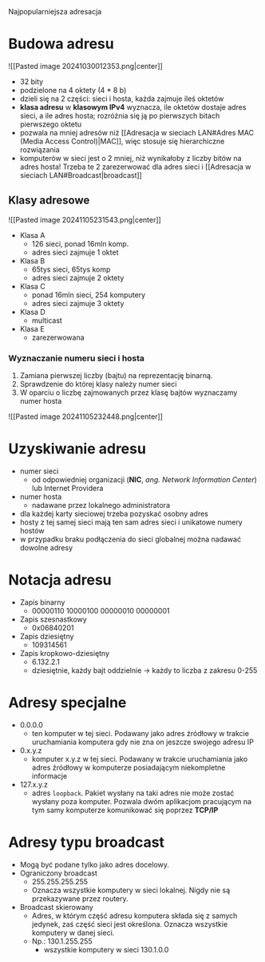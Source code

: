 Najpopularniejsza adresacja
# Budowa adresu

![[Pasted image 20241030012353.png|center]]

- 32 bity
- podzielone na 4 oktety (4 * 8 b)
- dzieli się na 2 części: sieci i hosta, każda zajmuje ileś oktetów
- **klasa adresu** w **klasowym IPv4** wyznacza, ile oktetów dostaje adres sieci, a ile adres hosta; rozróżnia się ją po pierwszych bitach pierwszego oktetu
- pozwala na mniej adresów niż [[Adresacja w sieciach LAN#Adres MAC (Media Access Control)|MAC]], więc stosuje się hierarchiczne rozwiązania
- komputerów w sieci jest o 2 mniej, niż wynikałoby z liczby bitów na adres hosta! Trzeba te 2 zarezerwować dla adres sieci i [[Adresacja w sieciach LAN#Broadcast|broadcast]]
## Klasy adresowe

![[Pasted image 20241105231543.png|center]]

- Klasa A
	- 126 sieci, ponad 16mln komp.
	- adres sieci zajmuje 1 oktet
- Klasa B 
	- 65tys sieci, 65tys komp
	- adres sieci zajmuje 2 oktety
- Klasa C
	- ponad 16mln sieci, 254 komputery
	- adres sieci zajmuje 3 oktety
- Klasa D
	- multicast
- Klasa E
	- zarezerwowana
### Wyznaczanie numeru sieci i hosta

1. Zamiana pierwszej liczby (bajtu) na reprezentację binarną.
2. Sprawdzenie do której klasy należy numer sieci
3. W oparciu o liczbę zajmowanych przez klasę bajtów wyznaczamy numer hosta

![[Pasted image 20241105232448.png|center]]
# Uzyskiwanie adresu

- numer sieci
	- od odpowiedniej organizacji (**NIC**, *ang. Network Information Center*) lub Internet Providera
- numer hosta
	- nadawane przez lokalnego administratora
- dla każdej karty sieciowej trzeba pozyskać osobny adres
- hosty z tej samej sieci mają ten sam adres sieci i unikatowe numery hostów
- w przypadku braku podłączenia do sieci globalnej można nadawać dowolne adresy
# Notacja adresu

- Zapis binarny
	- 00000110 10000100 00000010 00000001
- Zapis szesnastkowy
	- 0x06840201
- Zapis dziesiętny
	- 109314561
- Zapis kropkowo-dziesiętny
	- 6.132.2.1
	- dziesiętnie, każdy bajt oddzielnie $\rightarrow$ każdy to liczba z zakresu 0-255
# Adresy specjalne

- 0.0.0.0 
	- ten komputer w tej sieci. Podawany jako adres źródłowy w trakcie uruchamiania komputera gdy nie zna on jeszcze swojego adresu IP
- 0.x.y.z
	- komputer x.y.z w tej sieci. Podawany w trakcie uruchamiania jako adres źródłowy w komputerze posiadającym niekompletne informacje
- 127.x.y.z
	- adres `loopback`. Pakiet wysłany na taki adres nie może zostać wysłany poza komputer. Pozwala dwóm aplikacjom pracującym na tym samy komputerze komunikować się poprzez **TCP/IP**
# Adresy typu broadcast

- Mogą być podane tylko jako adres docelowy.
- Ograniczony broadcast
	- 255.255.255.255
	- Oznacza wszystkie komputery w sieci lokalnej. Nigdy nie są przekazywane przez routery.
- Broadcast skierowany
	- Adres, w którym część adresu komputera składa się z samych jedynek, zaś część sieci jest określona. Oznacza wszystkie komputery w danej sieci. 
	- Np.: 130.1.255.255 
		- wszystkie komputery w sieci 130.1.0.0

